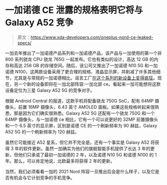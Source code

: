 # 一加诺德 CE 泄露的规格表明它将与 Galaxy A52 竞争

> 原文：<https://www.xda-developers.com/oneplus-nord-ce-leaked-specs/>

一加去年推出了一加诺德产品系列和一加诺德产品，该产品与一加使用的第一个非 800 系列骁龙 CPU 骁龙 765G 一起发布。它也有类似的设计，高达 12 GB 的内存和高达 256 GB 的存储空间。随后，该公司又推出了一加诺德 N10 5G 和一加诺德 N100，这两款设备采用了更合理的规格、液晶显示屏，并削减了许多其他细节，尤其是与常规的一加诺德相比。谣言工厂[在这个系列的新设备上变得疯狂](https://www.xda-developers.com/oneplus-nord-n10-successor-ebba-leaked-render/)。现在，另一个新的设备即将在一加北部阵容:一加北部 ce。看起来一加可能想将这款设备定位为三星 Galaxy A52 5G 的竞争对手。

根据 Android Central 的报道，这款手机将配备骁龙 750G SoC，配有 64MP 摄像头，前置 16MP 摄像头，6.43 英寸 AMOLED 面板。如果这些规格听起来很熟悉，那是因为它们确实很熟悉。Galaxy A52 5G 还配有一个骁龙 750G 和一个 64MP 摄像头，与一加诺德 ce 相比，它有一个可以说更好的 32MP 前置摄像头和一个 6.5 英寸的显示屏，区别是诺德 CE 的一个刷新频率为 90 赫兹，Galaxy A52 5G 的一个刷新频率为 120 赫兹。

虽然它可能接近 A52 星系，但它并不完全是。还有一个事实是 Galaxy A52 将获得 3 年的软件更新。虽然一加确实为他们的旗舰智能手机提供了长达 3 年的更新，但他们只承诺了最初一加诺德的 2 年，以及诺德 N10 5G 和诺德 N100 的 1 年。那么，可以肯定地说，北欧最多将获得 2 年的更新。

当然，我们必须看看一加的 2021 Nord 阵容一旦推出后会是什么样子，以及它是否有机会与它计划竞争的手机竞争。